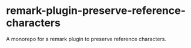 # remark-plugin-preserve-reference-characters

A monorepo for a remark plugin to preserve reference characters.
